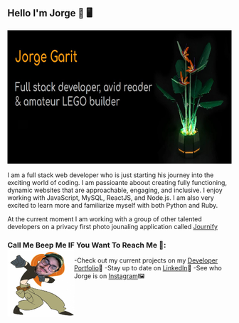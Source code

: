 ## Hello I'm Jorge 🥸 🖥️

<img src="./images/banner.jpg" alt= "banner that syays Jorge Garit - Full stack developer, avid reader, and amateur LEGO builder" width="100%" height="300">

I am a full stack web developer who is just starting his journey into the exciting world of coding. I am passioante aboout creating fully functioning, dynamic websites that are approachable, engaging, and inclusive. I enjoy working with JavaScript, MySQL, ReactJS, and Node.js. I am also very excited to learn more and familiarize myself with both Python and Ruby. 

At the current moment I am working with a group of other talented developers on a privacy first photo jounaling application called <a href="https://salty-forest-28898.herokuapp.com/login">Journify</a> 

### Call Me Beep Me IF You Want To Reach Me 📲: <img src="./images/callme.jpg" height="150" width="150" align="left"> 
-Check out my current projects on my <a href="https://jorgegarit.github.io/Portfolio/">Developer Portfolio</a>📂
-Stay up to date on <a href="https://www.linkedin.com/in/jorgegarit/">LinkedIn</a>📖
-See who Jorge is on <a href="https://www.instagram.com/jorge.garit/?hl=en">Instagram</a>🖼️


